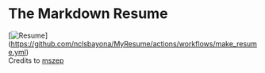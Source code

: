 The Markdown Resume
===================

[![[Resume](https://nclsbayona.github.io/MyResume/)](https://github.com/nclsbayona/MyResume/actions/workflows/make_resume.yml/badge.svg)](https://github.com/nclsbayona/MyResume/actions/workflows/make_resume.yml)\
Credits to [mszep](https://github.com/mszep/pandoc_resume)

